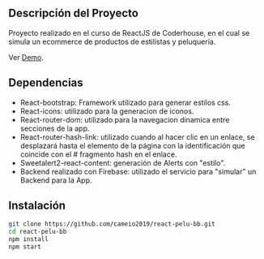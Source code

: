 ## Descripción del Proyecto
Proyecto realizado en el curso de ReactJS de Coderhouse, en el cual se simula un ecommerce de productos de estilistas y peluquería.

Ver [Demo](https://nodejs.org/).

## Dependencias 
- React-bootstrap: Framework utilizado para generar estilos css.
- React-icons: utilizado para la generacion de iconos.
- React-router-dom: utilizado para la navegacion dinamica entre secciones de la app.
- React-router-hash-link: utilizado cuando al hacer  clic en un enlace, se desplazará hasta el elemento de la página con la identificación que coincide con el # fragmento hash en el enlace. 
- Sweetalert2-react-content: generación de Alerts con "estilo".
- Backend realizado con Firebase: utilizado el servicio para "simular" un Backend para la App.

## Instalación

```sh
git clone https://github.com/cameio2019/react-pelu-bb.git
cd react-pelu-bb
npm install
npm start
```


